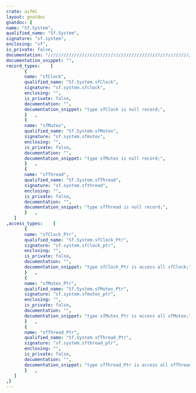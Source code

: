 ```yaml
---
crate: asfml
layout: gnatdoc
gnatdoc: {
name: "Sf.System",
qualified_name: "Sf.System",
signature: "sf.system",
enclosing: "sf",
is_private: false,
documentation: "//////////////////////////////////////////////////////////",
documentation_snippet: "",
record_types:    [
       {
       name: "sfClock",
       qualified_name: "Sf.System.sfClock",
       signature: "sf.system.sfclock",
       enclosing: "",
       is_private: false,
       documentation: "",
       documentation_snippet: "type sfClock is null record;",
       }   ,
       {
       name: "sfMutex",
       qualified_name: "Sf.System.sfMutex",
       signature: "sf.system.sfmutex",
       enclosing: "",
       is_private: false,
       documentation: "",
       documentation_snippet: "type sfMutex is null record;",
       }   ,
       {
       name: "sfThread",
       qualified_name: "Sf.System.sfThread",
       signature: "sf.system.sfthread",
       enclosing: "",
       is_private: false,
       documentation: "",
       documentation_snippet: "type sfThread is null record;",
       }   ,
   ]
,access_types:    [
       {
       name: "sfClock_Ptr",
       qualified_name: "Sf.System.sfClock_Ptr",
       signature: "sf.system.sfclock_ptr",
       enclosing: "",
       is_private: false,
       documentation: "",
       documentation_snippet: "type sfClock_Ptr is access all sfClock;",
       }   ,
       {
       name: "sfMutex_Ptr",
       qualified_name: "Sf.System.sfMutex_Ptr",
       signature: "sf.system.sfmutex_ptr",
       enclosing: "",
       is_private: false,
       documentation: "",
       documentation_snippet: "type sfMutex_Ptr is access all sfMutex;",
       }   ,
       {
       name: "sfThread_Ptr",
       qualified_name: "Sf.System.sfThread_Ptr",
       signature: "sf.system.sfthread_ptr",
       enclosing: "",
       is_private: false,
       documentation: "",
       documentation_snippet: "type sfThread_Ptr is access all sfThread;",
       }   ,
   ]
,}
---
```


